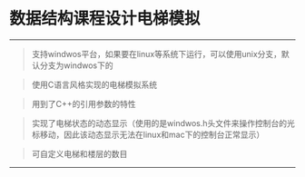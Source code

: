 # 数据结构课程设计电梯模拟

---

> 支持windwos平台，如果要在linux等系统下运行，可以使用unix分支，默认分支为windwos下的

> 使用C语言风格实现的电梯模拟系统

> 用到了C++的引用参数的特性

> 实现了电梯状态的动态显示（使用的是windwos.h头文件来操作控制台的光标移动，因此该动态显示无法在linux和mac下的控制台正常显示）

> 可自定义电梯和楼层的数目


---
